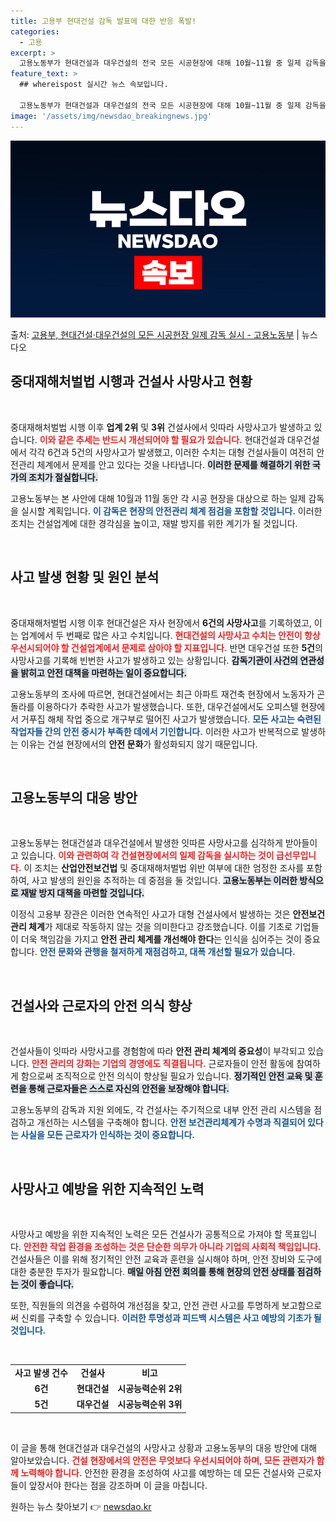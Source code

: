 ```yaml
---
title: 고용부 현대건설 감독 발표에 대한 반응 폭발!
categories:
  - 고용
excerpt: >
  고용노동부가 현대건설과 대우건설의 전국 모든 시공현장에 대해 10월~11월 중 일제 감독을 실시한다. 이번 …
feature_text: >
  ## whereispost 실시간 뉴스 속보입니다.

  고용노동부가 현대건설과 대우건설의 전국 모든 시공현장에 대해 10월~11월 중 일제 감독을 실시한다. 이번 …
image: '/assets/img/newsdao_breakingnews.jpg'
---
```


![뉴스다오 속보](/assets/img/newsdao_breakingnews.jpg)

<p>출처: <a href="https://newsdao.kr/2161" rel="dofollow">고용부, 현대건설·대우건설의 모든 시공현장 일제 감독 실시 - 고용노동부</a> | 뉴스다오</p>

<h2 data-ke-size="size26">중대재해처벌법 시행과 건설사 사망사고 현황</h2>

<p data-ke-size="size16">&nbsp;</p> 

중대재해처벌법 시행 이후 **업계 2위** 및 **3위** 건설사에서 잇따라 사망사고가 발생하고 있습니다. <b><span style="color: #ee2323;">이와 같은 추세는 반드시 개선되어야 할 필요가 있습니다.</span></b> 현대건설과 대우건설에서 각각 6건과 5건의 사망사고가 발생했고, 이러한 수치는 대형 건설사들이 여전히 안전관리 체계에서 문제를 안고 있다는 것을 나타냅니다. <b><span style="background-color: #21538527;">이러한 문제를 해결하기 위한 국가의 조치가 절실합니다.</span></b>

고용노동부는 본 사안에 대해 10월과 11월 동안 각 시공 현장을 대상으로 하는 일제 감독을 실시할 계획입니다. <b><span style="color: #1a5490;">이 감독은 현장의 안전관리 체계 점검을 포함할 것입니다.</span></b> 이러한 조치는 건설업계에 대한 경각심을 높이고, 재발 방지를 위한 계기가 될 것입니다.

<p data-ke-size="size16">&nbsp;</p>

<h2 data-ke-size="size26">사고 발생 현황 및 원인 분석</h2>

<p data-ke-size="size16">&nbsp;</p>

중대재해처벌법 시행 이후 현대건설은 자사 현장에서 **6건의 사망사고**를 기록하였고, 이는 업계에서 두 번째로 많은 사고 수치입니다. <b><span style="color: #ee2323;">현대건설의 사망사고 수치는 안전이 항상 우선시되어야 할 건설업계에서 문제로 삼아야 할 지표입니다.</span></b> 반면 대우건설 또한 **5건**의 사망사고를 기록해 빈번한 사고가 발생하고 있는 상황입니다. <b><span style="background-color: #21538527;">감독기관이 사건의 연관성을 밝히고 안전 대책을 마련하는 일이 중요합니다.</span></b>

고용노동부의 조사에 따르면, 현대건설에서는 최근 아파트 재건축 현장에서 노동자가 곤돌라를 이용하다가 추락한 사고가 발생했습니다. 또한, 대우건설에서도 오피스텔 현장에서 거푸집 해체 작업 중으로 개구부로 떨어진 사고가 발생했습니다. <b><span style="color: #1a5490;">모든 사고는 숙련된 작업자들 간의 안전 중시가 부족한 데에서 기인합니다.</span></b> 이러한 사고가 반복적으로 발생하는 이유는 건설 현장에서의 **안전 문화**가 활성화되지 않기 때문입니다.

<p data-ke-size="size16">&nbsp;</p>

<h2 data-ke-size="size26">고용노동부의 대응 방안</h2>

<p data-ke-size="size16">&nbsp;</p>

고용노동부는 현대건설과 대우건설에서 발생한 잇따른 사망사고를 심각하게 받아들이고 있습니다. <b><span style="color: #ee2323;">이와 관련하여 각 건설현장에서의 일제 감독을 실시하는 것이 급선무입니다.</span></b> 이 조치는 **산업안전보건법** 및 중대재해처벌법 위반 여부에 대한 엄정한 조사를 포함하여, 사고 발생의 원인을 추적하는 데 중점을 둘 것입니다. <b><span style="background-color: #21538527;">고용노동부는 이러한 방식으로 재발 방지 대책을 마련할 것입니다.</span></b>

이정식 고용부 장관은 이러한 연속적인 사고가 대형 건설사에서 발생하는 것은 **안전보건 관리 체계**가 제대로 작동하지 않는 것을 의미한다고 강조했습니다. 이를 기초로 기업들이 더욱 책임감을 가지고 **안전 관리 체계를 개선해야 한다**는 인식을 심어주는 것이 중요합니다. <b><span style="color: #1a5490;">안전 문화와 관행을 철저하게 재점검하고, 대폭 개선할 필요가 있습니다.</span></b>

<p data-ke-size="size16">&nbsp;</p>

<h2 data-ke-size="size26">건설사와 근로자의 안전 의식 향상</h2>

<p data-ke-size="size16">&nbsp;</p>

건설사들이 잇따라 사망사고를 경험함에 따라 **안전 관리 체계의 중요성**이 부각되고 있습니다. <b><span style="color: #ee2323;">안전 관리의 강화는 기업의 경영에도 직결됩니다.</span></b> 근로자들이 안전 활동에 참여하게 함으로써 조직적으로 안전 의식이 향상될 필요가 있습니다. <b><span style="background-color: #21538527;">정기적인 안전 교육 및 훈련을 통해 근로자들은 스스로 자신의 안전을 보장해야 합니다.</span></b>

고용노동부의 감독과 지원 외에도, 각 건설사는 주기적으로 내부 안전 관리 시스템을 점검하고 개선하는 시스템을 구축해야 합니다. <b><span style="color: #1a5490;">안전 보건관리체계가 수명과 직결되어 있다는 사실을 모든 근로자가 인식하는 것이 중요합니다.</span></b>

<p data-ke-size="size16">&nbsp;</p>

<h2 data-ke-size="size26">사망사고 예방을 위한 지속적인 노력</h2>

<p data-ke-size="size16">&nbsp;</p>

사망사고 예방을 위한 지속적인 노력은 모든 건설사가 공통적으로 가져야 할 목표입니다. <b><span style="color: #ee2323;">안전한 작업 환경을 조성하는 것은 단순한 의무가 아니라 기업의 사회적 책임입니다.</span></b> 건설사들은 이를 위해 정기적인 안전 교육과 훈련을 실시해야 하며, 안전 장비와 도구에 대한 충분한 투자가 필요합니다. <b><span style="background-color: #21538527;">매일 아침 안전 회의를 통해 현장의 안전 상태를 점검하는 것이 좋습니다.</span></b>

또한, 직원들의 의견을 수렴하여 개선점을 찾고, 안전 관련 사고를 투명하게 보고함으로써 신뢰를 구축할 수 있습니다. <b><span style="color: #1a5490;">이러한 투명성과 피드백 시스템은 사고 예방의 기초가 될 것입니다.</span></b>

<p data-ke-size="size16">&nbsp;</p>

<table>
    <tr>
        <td style="text-align: center; height: 17px;"><b>사고 발생 건수</b></td>
        <td style="text-align: center; height: 17px;"><b>건설사</b></td>
        <td style="text-align: center; height: 17px;"><b>비고</b></td>
    </tr>
    <tr>
        <td style="text-align: center; height: 17px;"><b>6건</b></td>
        <td style="text-align: center; height: 17px;"><b>현대건설</b></td>
        <td style="text-align: center; height: 17px;"><b>시공능력순위 2위</b></td>
    </tr>
    <tr>
        <td style="text-align: center; height: 17px;"><b>5건</b></td>
        <td style="text-align: center; height: 17px;"><b>대우건설</b></td>
        <td style="text-align: center; height: 17px;"><b>시공능력순위 3위</b></td>
    </tr>
</table>

<p data-ke-size="size16">&nbsp;</p>

이 글을 통해 현대건설과 대우건설의 사망사고 상황과 고용노동부의 대응 방안에 대해 알아보았습니다. <b><span style="color: #ee2323;">건설 현장에서의 안전은 무엇보다 우선시되어야 하며, 모든 관련자가 함께 노력해야 합니다.</span></b> 안전한 환경을 조성하여 사고를 예방하는 데 모든 건설사와 근로자들이 앞장서야 한다는 점을 강조하며 이 글을 마칩니다. 

원하는 뉴스 찾아보기 👉 <a href="https://newsdao.kr" rel="dofollow">newsdao.kr</a>



